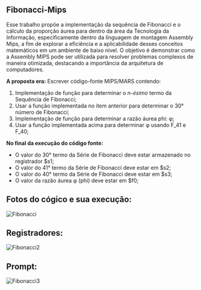 ## **Fibonacci-Mips**
Esse trabalho propõe a implementação da sequência de Fibonacci e o cálculo da proporção áurea para dentro da área da Tecnologia da Informação, especificamente dentro da linguagem de montagem Assembly Mips, a fim de explorar a eficiência e a aplicabilidade desses conceitos matemáticos em um ambiente de baixo nível. O objetivo é demonstrar como a Assembly MIPS pode ser utilizada para resolver problemas complexos de maneira otimizada, destacando a importância da arquitetura de computadores.


**A proposta era:**
Escrever código-fonte MIPS/MARS contendo:
1. Implementação de função para determinar o *n-ésimo* termo da Sequência de Fibonacci;
2. Usar a função implementada no item anterior para determinar o 30° número de Fibonacci;
3. Implementação de função para determinar a razão áurea phi: φ;
4. Usar a função implementada acima para determinar φ usando F_41 e F_40;
 
 **No final da execução do código fonte:**
 - O valor do 30° termo da Série de Fibonacci deve estar armazenado no registrador $s1;
 - O valor do 41° termo da Série de Fibonacci deve estar em $s2;
 - O valor do 40° termo da Série de Fibonacci deve estar em $s3;
 - O valor da razão áurea φ (phi) deve  estar em $f0;

## **Fotos do cógico e sua execução:**
![Fibonacci](https://github.com/LiliamLtx/Fibonacci-Assembly/assets/162481479/a8cdb6c1-1a19-4dba-aec0-7eb6bb1c04ca)

## **Registradores:**
![Fibonacci2](https://github.com/LiliamLtx/Fibonacci-Assembly/assets/162481479/934ecc9b-6901-42d3-9fbc-2a9de0ed0df8)

## **Prompt:**
![Fibonacci3](https://github.com/LiliamLtx/Fibonacci-Assembly/assets/162481479/81cb8c9d-39b9-4d45-bd33-711a22a03652)

